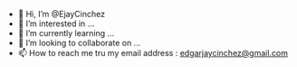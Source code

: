 - 👋 Hi, I’m @EjayCinchez
- 👀 I’m interested in ...
- 🌱 I’m currently learning ...
- 💞️ I’m looking to collaborate on ...
- 📫 How to reach me tru my email address : edgarjaycinchez@gmail.com

<!---
EjayCinchez/EjayCinchez is a ✨ special ✨ repository because its `README.md` (this file) appears on your GitHub profile.
You can click the Preview link to take a look at your changes.
--->
